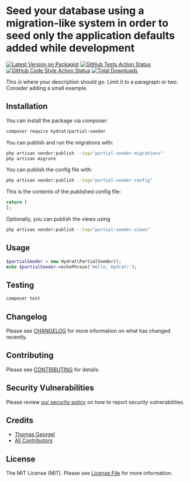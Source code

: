 # Seed your database using a migration-like system in order to seed only the application defaults added while development

[![Latest Version on Packagist](https://img.shields.io/packagist/v/hydrat/partial-seeder.svg?style=flat-square)](https://packagist.org/packages/hydrat/partial-seeder)
[![GitHub Tests Action Status](https://img.shields.io/github/actions/workflow/status/hydrat/partial-seeder/run-tests.yml?branch=main&label=tests&style=flat-square)](https://github.com/hydrat/partial-seeder/actions?query=workflow%3Arun-tests+branch%3Amain)
[![GitHub Code Style Action Status](https://img.shields.io/github/actions/workflow/status/hydrat/partial-seeder/fix-php-code-style-issues.yml?branch=main&label=code%20style&style=flat-square)](https://github.com/hydrat/partial-seeder/actions?query=workflow%3A"Fix+PHP+code+style+issues"+branch%3Amain)
[![Total Downloads](https://img.shields.io/packagist/dt/hydrat/partial-seeder.svg?style=flat-square)](https://packagist.org/packages/hydrat/partial-seeder)

This is where your description should go. Limit it to a paragraph or two. Consider adding a small example.

## Installation

You can install the package via composer:

```bash
composer require hydrat/partial-seeder
```

You can publish and run the migrations with:

```bash
php artisan vendor:publish --tag="partial-seeder-migrations"
php artisan migrate
```

You can publish the config file with:

```bash
php artisan vendor:publish --tag="partial-seeder-config"
```

This is the contents of the published config file:

```php
return [
];
```

Optionally, you can publish the views using

```bash
php artisan vendor:publish --tag="partial-seeder-views"
```

## Usage

```php
$partialSeeder = new Hydrat\PartialSeeder();
echo $partialSeeder->echoPhrase('Hello, Hydrat!');
```

## Testing

```bash
composer test
```

## Changelog

Please see [CHANGELOG](CHANGELOG.md) for more information on what has changed recently.

## Contributing

Please see [CONTRIBUTING](CONTRIBUTING.md) for details.

## Security Vulnerabilities

Please review [our security policy](../../security/policy) on how to report security vulnerabilities.

## Credits

- [Thomas Georgel](https://github.com/tgeorgel)
- [All Contributors](../../contributors)

## License

The MIT License (MIT). Please see [License File](LICENSE.md) for more information.
